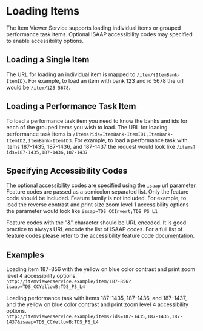 # Loading Items

The Item Viewer Service supports loading individual items or grouped performance task items.
Optional ISAAP accessibility codes may specified to enable accessibility options.

## Loading a Single Item
The URL for loading an individual item is mapped to `/item/{ItemBank-ItemID}`.
For example, to load an item with bank 123 and id 5678 the url would be `/item/123-5678`.

## Loading a Performance Task Item
To load a performance task item you need to know the banks and ids for each of the grouped items you wish to load.
The URL for loading performance task items is `/items?ids=ItemBank-ItemID1,ItemBank-ItemID2,ItemBank-ItemID3`.
For example, to load a performance task with items 187-1435, 187-1436, and 187-1437 the request would look like
`/items?ids=187-1435,187-1436,187-1437`

## Specifying Accessibility Codes
The optional accessibility codes are specified using the `isaap` url parameter.
Feature codes are passed as a semicolon separated list.
Only the feature code should be included. Feature family is not included.
For example, to load the reverse contrast and print size zoom level 1 accessibility options the parameter would look like
`issap=TDS_CCInvert;TDS_PS_L1`

Feature codes with the "&" character should be URL encoded.
It is good practice to always URL encode the list of ISAAP codes.
For a full list of feature codes please refer to the accessibility feature code
[documentation](http://www.smarterapp.org/documents/ISAAP-AccessibilityFeatureCodes.pdf).

## Examples
Loading item 187-856 with the yellow on blue color contrast and print zoom level 4 accessibility options.  
`http://itemviewerservice.example/item/187-856?isaap=TDS_CCYellowB;TDS_PS_L4`


Loading performance task with items 187-1435, 187-1436, and 187-1437, 
and the yellow on blue color contrast and print zoom level 4 accessibility options.  
`http://itemviewerservice.example/items?ids=187-1435,187-1436,187-1437&isaap=TDS_CCYellowB;TDS_PS_L4`

